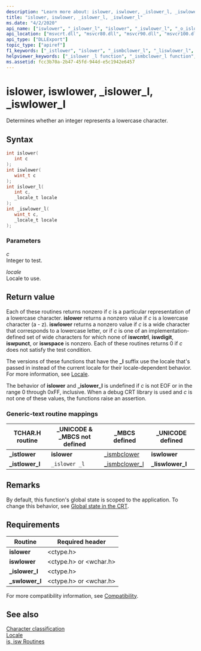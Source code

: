```yaml
---
description: "Learn more about: islower, iswlower, _islower_l, _iswlower_l"
title: "islower, iswlower, _islower_l, _iswlower_l"
ms.date: "4/2/2020"
api_name: ["iswlower", "_islower_l", "islower", "_iswlower_l", "_o_islower", "_o_iswlower"]
api_location: ["msvcrt.dll", "msvcr80.dll", "msvcr90.dll", "msvcr100.dll", "msvcr100_clr0400.dll", "msvcr110.dll", "msvcr110_clr0400.dll", "msvcr120.dll", "msvcr120_clr0400.dll", "ucrtbase.dll", "api-ms-win-crt-string-l1-1-0.dll", "ntoskrnl.exe", "api-ms-win-crt-private-l1-1-0.dll"]
api_type: ["DLLExport"]
topic_type: ["apiref"]
f1_keywords: ["_istlower", "islower", "_ismbclower_l", "_liswlower_l", "_istlower_l", "_iswlower_l", "_islower _l", "_islower_l", "iswlower"]
helpviewer_keywords: ["_islower _l function", "_ismbclower_l function", "islower function", "_iswlower_l function", "_liswlower_l function", "_istlower_l function", "istlower function", "_istlower function", "iswlower function", "_islower_l function"]
ms.assetid: fcc3b70a-2b47-45fd-944d-e5c1942e6457
---
```

# islower, iswlower, _islower_l, _iswlower_l

Determines whether an integer represents a lowercase character.

## Syntax

```C
int islower(
   int c
);
int iswlower(
   wint_t c
);
int islower_l(
   int c,
   _locale_t locale
);
int _iswlower_l(
   wint_t c,
   _locale_t locale
);
```

### Parameters

*c*<br/>
Integer to test.

*locale*<br/>
Locale to use.

## Return value

Each of these routines returns nonzero if *c* is a particular representation of a lowercase character. **islower** returns a nonzero value if *c* is a lowercase character (a - z). **iswlower** returns a nonzero value if *c* is a wide character that corresponds to a lowercase letter, or if *c* is one of an implementation-defined set of wide characters for which none of **iswcntrl**, **iswdigit**, **iswpunct**, or **iswspace** is nonzero. Each of these routines returns 0 if *c* does not satisfy the test condition.

The versions of these functions that have the **_l** suffix use the locale that's passed in instead of the current locale for their locale-dependent behavior. For more information, see [Locale](../locale.md).

The behavior of **islower** and **_islower_l** is undefined if *c* is not EOF or in the range 0 through 0xFF, inclusive. When a debug CRT library is used and *c* is not one of these values, the functions raise an assertion.

### Generic-text routine mappings

|TCHAR.H routine|_UNICODE & _MBCS not defined|_MBCS defined|_UNICODE defined|
|---------------------|------------------------------------|--------------------|-----------------------|
|**_istlower**|**islower**|[_ismbclower](ismbclower-ismbclower-l-ismbcupper-ismbcupper-l.md)|**iswlower**|
|**_istlower_l**|`_islower _l`|[_ismbclower_l](ismbclower-ismbclower-l-ismbcupper-ismbcupper-l.md)|**_liswlower_l**|

## Remarks

By default, this function's global state is scoped to the application. To change this behavior, see [Global state in the CRT](../global-state.md).

## Requirements

|Routine|Required header|
|-------------|---------------------|
|**islower**|\<ctype.h>|
|**iswlower**|\<ctype.h> or \<wchar.h>|
|**_islower_l**|\<ctype.h>|
|**_swlower_l**|\<ctype.h> or \<wchar.h>|

For more compatibility information, see [Compatibility](../compatibility.md).

## See also

[Character classification](../character-classification.md)\
[Locale](../locale.md)\
[is, isw Routines](../is-isw-routines.md)
